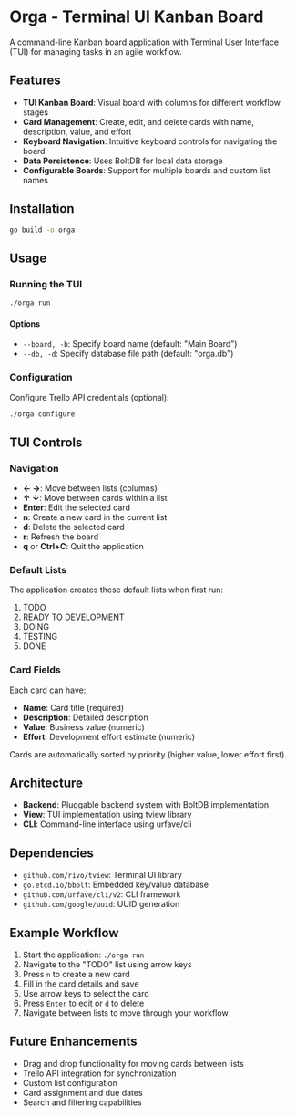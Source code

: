 # Orga - Terminal UI Kanban Board

A command-line Kanban board application with Terminal User Interface (TUI) for managing tasks in an agile workflow.

## Features

- **TUI Kanban Board**: Visual board with columns for different workflow stages
- **Card Management**: Create, edit, and delete cards with name, description, value, and effort
- **Keyboard Navigation**: Intuitive keyboard controls for navigating the board
- **Data Persistence**: Uses BoltDB for local data storage
- **Configurable Boards**: Support for multiple boards and custom list names

## Installation

```bash
go build -o orga
```

## Usage

### Running the TUI

```bash
./orga run
```

#### Options

- `--board, -b`: Specify board name (default: "Main Board")
- `--db, -d`: Specify database file path (default: "orga.db")

### Configuration

Configure Trello API credentials (optional):

```bash
./orga configure
```

## TUI Controls

### Navigation

- **← →**: Move between lists (columns)
- **↑ ↓**: Move between cards within a list
- **Enter**: Edit the selected card
- **n**: Create a new card in the current list
- **d**: Delete the selected card
- **r**: Refresh the board
- **q** or **Ctrl+C**: Quit the application

### Default Lists

The application creates these default lists when first run:

1. TODO
2. READY TO DEVELOPMENT  
3. DOING
4. TESTING
5. DONE

### Card Fields

Each card can have:

- **Name**: Card title (required)
- **Description**: Detailed description
- **Value**: Business value (numeric)
- **Effort**: Development effort estimate (numeric)

Cards are automatically sorted by priority (higher value, lower effort first).

## Architecture

- **Backend**: Pluggable backend system with BoltDB implementation
- **View**: TUI implementation using tview library
- **CLI**: Command-line interface using urfave/cli

## Dependencies

- `github.com/rivo/tview`: Terminal UI library
- `go.etcd.io/bbolt`: Embedded key/value database
- `github.com/urfave/cli/v2`: CLI framework
- `github.com/google/uuid`: UUID generation

## Example Workflow

1. Start the application: `./orga run`
2. Navigate to the "TODO" list using arrow keys
3. Press `n` to create a new card
4. Fill in the card details and save
5. Use arrow keys to select the card
6. Press `Enter` to edit or `d` to delete
7. Navigate between lists to move through your workflow

## Future Enhancements

- Drag and drop functionality for moving cards between lists
- Trello API integration for synchronization
- Custom list configuration
- Card assignment and due dates
- Search and filtering capabilities